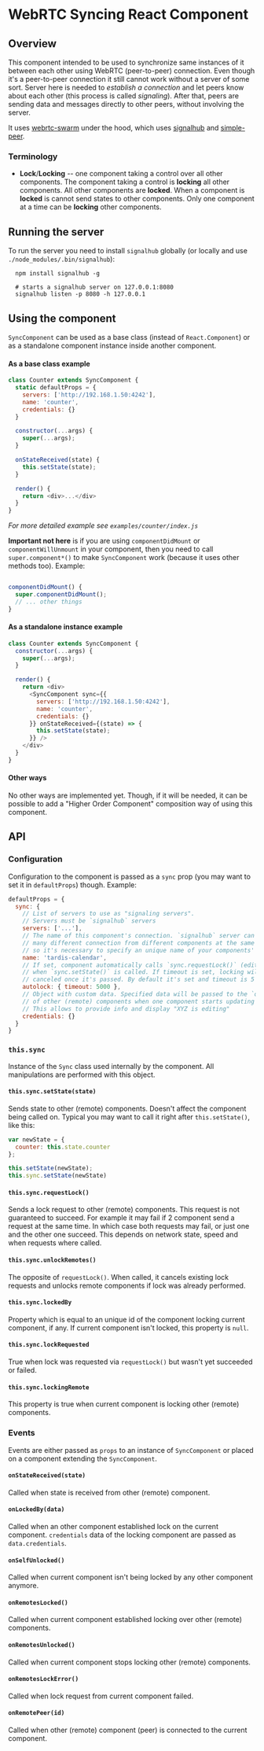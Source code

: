 # WebRTC Syncing React Component

## Overview

This component intended to be used to synchronize same instances of it between each other using WebRTC (peer-to-peer) connection. Even though it's a peer-to-peer connection it still cannot work without a server of some sort. Server here is needed to _establish a connection_ and let peers know about each other (this process is called _signaling_). After that, peers are sending data and messages directly to other peers, without involving the server.

It uses [webrtc-swarm](https://github.com/mafintosh/webrtc-swarm) under the hood, which uses [signalhub](https://github.com/mafintosh/signalhub) and [simple-peer](https://github.com/feross/simple-peer).

### Terminology

* **Lock**/**Locking** -- one component taking a control over all other components. The component taking a control is **locking** all other components. All other components are **locked**. When a component is **locked** is cannot send states to other components. Only one component at a time can be **locking** other components.

## Running the server

To run the server you need to install `signalhub` globally (or locally and use `./node_modules/.bin/signalhub`):

```
  npm install signalhub -g

  # starts a signalhub server on 127.0.0.1:8080
  signalhub listen -p 8080 -h 127.0.0.1
```

## Using the component

`SyncComponent` can be used as a base class (instead of `React.Component`) or as a standalone component instance inside another component.

#### As a base class example

```js
class Counter extends SyncComponent {
  static defaultProps = {
    servers: ['http://192.168.1.50:4242'],
    name: 'counter',
    credentials: {}
  }

  constructor(...args) {
    super(...args);
  }

  onStateReceived(state) {
    this.setState(state);
  }

  render() {
    return <div>...</div>
  }
}
```

_For more detailed example see `examples/counter/index.js`_

**Important not here** is if you are using `componentDidMount` or `componentWillUnmount` in your component, then you need to call `super.component*()` to make `SyncComponent` work (because it uses other methods too). Example:

```js

componentDidMount() {
  super.componentDidMount();
  // ... other things
}

```

#### As a standalone instance example

```js
class Counter extends SyncComponent {
  constructor(...args) {
    super(...args);
  }

  render() {
    return <div>
      <SyncComponent sync={{
        servers: ['http://192.168.1.50:4242'],
        name: 'counter',
        credentials: {}
      }} onStateReceived={(state) => {
        this.setState(state);
      }} />
    </div>
  }
}
```

#### Other ways

No other ways are implemented yet. Though, if it will be needed, it can be possible to add a "Higher Order Component" composition way of using this component.

## API

### Configuration

Configuration to the component is passed as a `sync` prop (you may want to set it in `defaultProps`) though. Example:

```js
defaultProps = {
  sync: {
    // List of servers to use as "signaling servers".
    // Servers must be `signalhub` servers
    servers: ['...'],
    // The name of this component's connection. `signalhub` server can handle
    // many different connection from different components at the same time,
    // so it's necessary to specify an unique name of your components' connection.
    name: 'tardis-calendar',
    // If set, component automatically calls `sync.requestLock()` (editing mode)
    // when `sync.setState()` is called. If timeout is set, locking will be
    // canceled once it's passed. By default it's set and timeout is 5 seconds
    autolock: { timeout: 5000 },
    // Object with custom data. Specified data will be passed to the `onLockedBy` event
    // of other (remote) components when one component starts updating its state.
    // This allows to provide info and display "XYZ is editing"
    credentials: {}
  }
}
```

### `this.sync`

Instance of the `Sync` class used internally by the component. All manipulations are performed with this object.

#### `this.sync.setState(state)`

Sends state to other (remote) components. Doesn't affect the component being called on.
Typical you may want to call it right after `this.setState()`, like this:

```js
var newState = {
  counter: this.state.counter
};

this.setState(newState);
this.sync.setState(newState)
```

#### `this.sync.requestLock()`

Sends a lock request to other (remote) components. This request is not guaranteed to succeed. For example it may fail if 2 component send a request at the same time. In which case both requests may fail, or just one and the other one succeed. This depends on network state, speed and when requests where called.

#### `this.sync.unlockRemotes()`

The opposite of `requestLock()`. When called, it cancels existing lock requests and unlocks remote components if lock was already performed.

#### `this.sync.lockedBy`

Property which is equal to an unique id of the component locking current component, if any. If current component isn't locked, this property is `null`.

#### `this.sync.lockRequested`

True when lock was requested via `requestLock()` but wasn't yet succeeded or failed.

#### `this.sync.lockingRemote`

This property is true when current component is locking other (remote) components.


### Events

Events are either passed as `props` to an instance of `SyncComponent` or placed on a component extending the `SyncComponent`.

#### `onStateReceived(state)`

Called when state is received from other (remote) component.

#### `onLockedBy(data)`

Called when an other component established lock on the current component. `credentials` data of the locking component are passed as `data.credentials`.

#### `onSelfUnlocked()`

Called when current component isn't being locked by any other component anymore.

#### `onRemotesLocked()`

Called when current component established locking over other (remote) components.

#### `onRemotesUnlocked()`

Called when current component stops locking other (remote) components.

#### `onRemotesLockError()`

Called when lock request from current component failed.

#### `onRemotePeer(id)`

Called when other (remote) component (peer) is connected to the current component.
